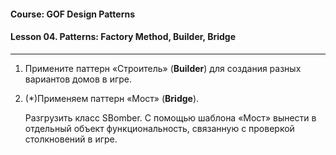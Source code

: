 #### Course: GOF Design Patterns  
#### Lesson 04.  Patterns: Factory Method, Builder, Bridge  

***

1. Примените паттерн «Строитель» (<b>Builder</b>) для создания разных вариантов домов в игре.  

2. (*)Применяем паттерн «Мост» (<b>Bridge</b>).  

   Разгрузить класс SBomber. С помощью шаблона «Мост» вынести в отдельный объект функциональность, связанную с проверкой столкновений в игре.